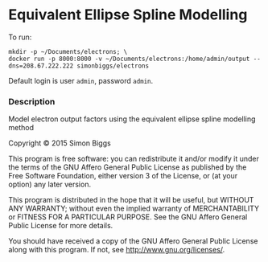 # Equivalent Ellipse Spline Modelling

To run:

    mkdir -p ~/Documents/electrons; \
    docker run -p 8000:8000 -v ~/Documents/electrons:/home/admin/output --dns=208.67.222.222 simonbiggs/electrons

Default login is user `admin`, password `admin`.

### Description
Model electron output factors using the equivalent ellipse spline modelling method

Copyright &#169; 2015  Simon Biggs

This program is free software: you can redistribute it and/or modify
it under the terms of the GNU Affero General Public License as published
by the Free Software Foundation, either version 3 of the License, or
(at your option) any later version.

This program is distributed in the hope that it will be useful,
but WITHOUT ANY WARRANTY; without even the implied warranty of
MERCHANTABILITY or FITNESS FOR A PARTICULAR PURPOSE.  See the
GNU Affero General Public License for more details.

You should have received a copy of the GNU Affero General Public License
along with this program.  If not, see <http://www.gnu.org/licenses/>.
